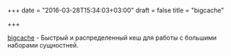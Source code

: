 +++
date = "2016-03-28T15:34:03+03:00"
draft = false
title = "bigcache"

+++

<p><a href="https://github.com/allegro/bigcache">bigcache</a>&nbsp;- Быстрый и распределенный кеш для работы с большими наборами сущностней.</p>

